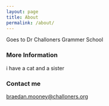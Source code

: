 ```yaml
---
layout: page
title: About
permalink: /about/
---
```


Goes to Dr Challoners Grammer School

### More Information
i have a cat and a sister

### Contact me

braedan.mooney@challoners.org
